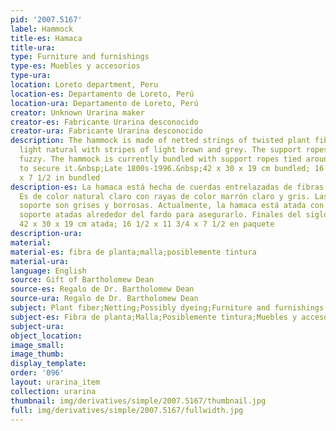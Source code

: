 ```yaml
---
pid: '2007.5167'
label: Hammock
title-es: Hamaca
title-ura:
type: Furniture and furnishings
type-es: Muebles y accesorios
type-ura:
location: Loreto department, Peru
location-es: Departamento de Loreto, Perú
location-ura: Departamento de Loreto, Perú
creator: Unknown Urarina maker
creator-es: Fabricante Urarina desconocido
creator-ura: Fabricante Urarina desconocido
description: The hammock is made of netted strings of twisted plant fibers. It is
  light natural with stripes of light brown and grey. The support ropes are grey and
  fuzzy. The hammock is currently bundled with support ropes tied around the bundle
  to secure it.&nbsp;Late 1800s-1996.&nbsp;42 x 30 x 19 cm bundled; 16 1/2 x 11 3/4
  x 7 1/2 in bundled
description-es: La hamaca está hecha de cuerdas entrelazadas de fibras vegetales retorcidas.
  Es de color natural claro con rayas de color marrón claro y gris. Las cuerdas de
  soporte son grises y borrosas. Actualmente, la hamaca está atada con cuerdas de
  soporte atadas alrededor del fardo para asegurarlo. Finales del siglo XIX-1996.
  42 x 30 x 19 cm atada; 16 1/2 x 11 3/4 x 7 1/2 en paquete
description-ura:
material:
material-es: fibra de planta;malla;posiblemente tintura
material-ura:
language: English
source: Gift of Bartholomew Dean
source-es: Regalo de Dr. Bartholomew Dean
source-ura: Regalo de Dr. Bartholomew Dean
subject: Plant fiber;Netting;Possibly dyeing;Furniture and furnishings
subject-es: Fibra de planta;Malla;Posiblemente tintura;Muebles y accesorios
subject-ura:
object_location:
image_small:
image_thumb:
display_template:
order: '096'
layout: urarina_item
collection: urarina
thumbnail: img/derivatives/simple/2007.5167/thumbnail.jpg
full: img/derivatives/simple/2007.5167/fullwidth.jpg
---
```

